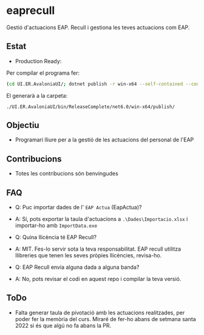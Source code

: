 # eaprecull

Gestió d'actuacions EAP. Recull i gestiona les teves actuacions com EAP.

## Estat

* Production Ready:

Per compilar el programa fer:

```bash
(cd UI.ER.AvaloniaUI/; dotnet publish -r win-x64 --self-contained --configuration ReleaseComplete )
```

El generarà a la carpeta:

```
./UI.ER.AvaloniaUI/bin/ReleaseComplete/net6.0/win-x64/publish/
```

## Objectiu

* Programari lliure per a la gestió de les actuacions del personal de l'EAP

## Contribucions

* Totes les contribucions són benvingudes

## FAQ

* Q: Puc importar dades de l' `EAP Actua` (EapActua)?
* A: Sí, pots exportar la taula d'actuacions a `.\Dades\Importacio.xlsx` i importar-ho amb `ImportData.exe`


* Q: Quina llicència té EAP Recull?
* A: MIT. Fes-lo servir sota la teva responsabilitat. EAP recull utilitza llibreries que tenen les seves pròpies llicències, revisa-ho.


* Q: EAP Recull envia alguna dada a alguna banda?
* A: No, pots revisar el codi en aquest repo i compilar la teva versió.

## ToDo

* Falta generar taula de pivotació amb les actuacions realitzades, per poder fer la memòria del curs. Miraré de fer-ho abans de setmana santa 2022 si és que algú no fa abans la PR.